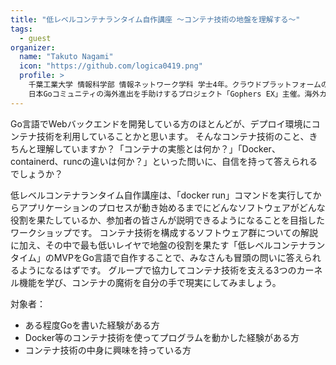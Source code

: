 ```yaml
---
title: "低レベルコンテナランタイム自作講座 ～コンテナ技術の地盤を理解する～"
tags:
  - guest
organizer:
  name: "Takuto Nagami"
  icon: "https://github.com/logica0419.png"
  profile: >
    千葉工業大学 情報科学部 情報ネットワーク学科 学士4年。クラウドプラットフォームの開発に携わるソフトウェアエンジニアを目指し、日々研鑽を積んでいる。
    日本Goコミュニティの海外進出を手助けするプロジェクト「Gophers EX」主催。海外カンファレンスでの英語登壇経験を活かし、海外への挑戦を妨げる言語・メンタルの壁を取り除くべく日々奮闘中。
---
```


Go言語でWebバックエンドを開発している方のほとんどが、デプロイ環境にコンテナ技術を利用していることかと思います。
そんなコンテナ技術のこと、きちんと理解していますか？「コンテナの実態とは何か？」「Docker、containerd、runcの違いは何か？」といった問いに、自信を持って答えられるでしょうか？

低レベルコンテナランタイム自作講座は、「docker run」コマンドを実行してからアプリケーションのプロセスが動き始めるまでにどんなソフトウェアがどんな役割を果たしているか、参加者の皆さんが説明できるようになることを目指したワークショップです。
コンテナ技術を構成するソフトウェア群についての解説に加え、その中で最も低いレイヤで地盤の役割を果たす「低レベルコンテナランタイム」のMVPをGo言語で自作することで、みなさんも冒頭の問いに答えられるようになるはずです。
グループで協力してコンテナ技術を支える3つのカーネル機能を学び、コンテナの魔術を自分の手で現実にしてみましょう。

対象者：
* ある程度Goを書いた経験がある方
* Docker等のコンテナ技術を使ってプログラムを動かした経験がある方
* コンテナ技術の中身に興味を持っている方
